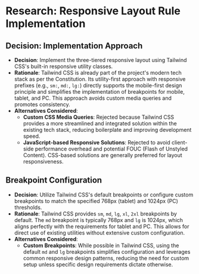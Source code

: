 # Research: Responsive Layout Rule Implementation

## Decision: Implementation Approach

- **Decision**: Implement the three-tiered responsive layout using Tailwind CSS's built-in responsive utility classes.
- **Rationale**: Tailwind CSS is already part of the project's modern tech stack as per the Constitution. Its utility-first approach with responsive prefixes (e.g., `sm:`, `md:`, `lg:`) directly supports the mobile-first design principle and simplifies the implementation of breakpoints for mobile, tablet, and PC. This approach avoids custom media queries and promotes consistency.
- **Alternatives Considered**:
  - **Custom CSS Media Queries**: Rejected because Tailwind CSS provides a more streamlined and integrated solution within the existing tech stack, reducing boilerplate and improving development speed.
  - **JavaScript-based Responsive Solutions**: Rejected to avoid client-side performance overhead and potential FOUC (Flash of Unstyled Content). CSS-based solutions are generally preferred for layout responsiveness.

## Breakpoint Configuration

- **Decision**: Utilize Tailwind CSS's default breakpoints or configure custom breakpoints to match the specified 768px (tablet) and 1024px (PC) thresholds.
- **Rationale**: Tailwind CSS provides `sm`, `md`, `lg`, `xl`, `2xl` breakpoints by default. The `md` breakpoint is typically 768px and `lg` is 1024px, which aligns perfectly with the requirements for tablet and PC. This allows for direct use of existing utilities without extensive custom configuration.
- **Alternatives Considered**:
  - **Custom Breakpoints**: While possible in Tailwind CSS, using the default `md` and `lg` breakpoints simplifies configuration and leverages common responsive design patterns, reducing the need for custom setup unless specific design requirements dictate otherwise.
